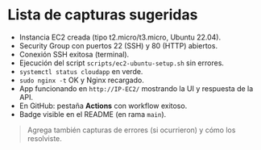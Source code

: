 # Lista de capturas sugeridas

- Instancia EC2 creada (tipo t2.micro/t3.micro, Ubuntu 22.04).
- Security Group con puertos 22 (SSH) y 80 (HTTP) abiertos.
- Conexión SSH exitosa (terminal).
- Ejecución del script `scripts/ec2-ubuntu-setup.sh` sin errores.
- `systemctl status cloudapp` en verde.
- `sudo nginx -t` OK y Nginx recargado.
- App funcionando en `http://IP-EC2/` mostrando la UI y respuesta de la API.
- En GitHub: pestaña **Actions** con workflow exitoso.
- Badge visible en el README (en rama `main`).

> Agrega también capturas de errores (si ocurrieron) y cómo los resolviste.